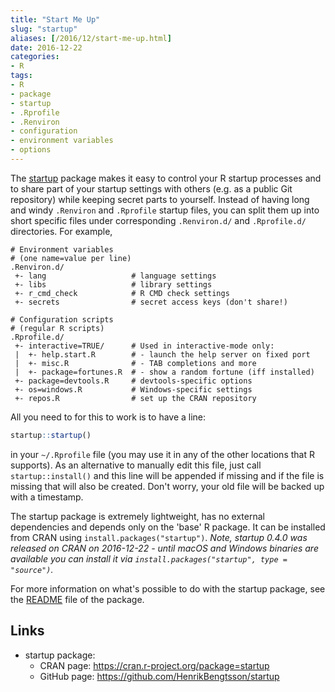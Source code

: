 ```yaml
---
title: "Start Me Up"
slug: "startup"
aliases: [/2016/12/start-me-up.html]
date: 2016-12-22
categories:
- R
tags:
- R
- package
- startup
- .Rprofile
- .Renviron
- configuration
- environment variables
- options
---
```


The [startup] package makes it easy to control your R startup processes and to share part of your startup settings with others (e.g. as a public Git repository) while keeping secret parts to yourself.  Instead of having long and windy `.Renviron` and `.Rprofile` startup files, you can split them up into short specific files under corresponding `.Renviron.d/` and `.Rprofile.d/` directories.  For example,

```
# Environment variables
# (one name=value per line)
.Renviron.d/
 +- lang                   # language settings
 +- libs                   # library settings
 +- r_cmd_check            # R CMD check settings
 +- secrets                # secret access keys (don't share!)
 
# Configuration scripts
# (regular R scripts)
.Rprofile.d/ 
 +- interactive=TRUE/      # Used in interactive-mode only:
 |  +- help.start.R        # - launch the help server on fixed port
 |  +- misc.R              # - TAB completions and more
 |  +- package=fortunes.R  # - show a random fortune (iff installed)
 +- package=devtools.R     # devtools-specific options
 +- os=windows.R           # Windows-specific settings
 +- repos.R                # set up the CRAN repository
```

All you need to for this to work is to have a line:
```r
startup::startup()
```
in your `~/.Rprofile` file (you may use it in any of the other locations that R supports).   As an alternative to manually edit this file, just call `startup::install()` and this line will be appended if missing and if the file is missing that will also be created.  Don't worry, your old file will be backed up with a timestamp.

The startup package is extremely lightweight, has no external dependencies and depends only on the 'base' R package.  It can be installed from CRAN using `install.packages("startup")`.  _Note, startup 0.4.0 was released on CRAN on 2016-12-22 - until macOS and Windows binaries are available you can install it via `install.packages("startup", type = "source")`._

For more information on what's possible to do with the startup package, see the [README](https://cran.r-project.org/web/packages/startup/README.html) file of the package.


## Links
* startup package:
  - CRAN page: https://cran.r-project.org/package=startup
  - GitHub page: https://github.com/HenrikBengtsson/startup


[startup]: https://cran.r-project.org/package=startup
